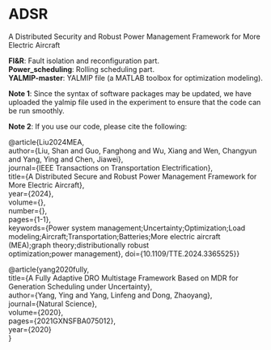 # ADSR
A Distributed Security and Robust Power Management Framework for More Electric Aircraft  

**FI&R**: Fault isolation and reconfiguration part.  
**Power_scheduling**: Rolling scheduling part.  
**YALMIP-master**: YALMIP file (a MATLAB toolbox for optimization modeling).  
  
**Note 1**: Since the syntax of software packages may be updated, we have uploaded the yalmip file used in the experiment to ensure that the code can be run smoothly.  
  
**Note 2**: If you use our code, please cite the following:  
  
@article{Liu2024MEA,  
  author={Liu, Shan and Guo, Fanghong and Wu, Xiang and Wen, Changyun and Yang, Ying and Chen, Jiawei},  
  journal={IEEE Transactions on Transportation Electrification},   
  title={A Distributed Secure and Robust Power Management Framework for More Electric Aircraft},   
  year={2024},  
  volume={},  
  number={},  
  pages={1-1},  
  keywords={Power system management;Uncertainty;Optimization;Load modeling;Aircraft;Transportation;Batteries;More electric aircraft (MEA);graph theory;distributionally robust  
 optimization;power management},
  doi={10.1109/TTE.2024.3365525}}  

@article{yang2020fully,  
  title={A Fully Adaptive DRO Multistage Framework Based on MDR for Generation Scheduling under Uncertainty},  
  author={Yang, Ying and Yang, Linfeng and Dong, Zhaoyang},  
  journal={Natural Science},  
  volume={2020},  
  pages={2021GXNSFBA075012},  
  year={2020}  
}
